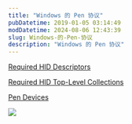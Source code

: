 ```yaml
---
title: "Windows 的 Pen 协议"
pubDatetime: 2019-01-05 03:14:49
modDatetime: 2024-08-06 12:43:39
slug: Windows-的-Pen-协议
description: "Windows 的 Pen 协议"
---
```






<!--more-->


<!-- CreateTime:2019/1/5 11:14:49 -->

<!-- csdn -->

[Required HID Descriptors](https://docs.microsoft.com/en-us/windows-hardware/design/component-guidelines/required-hid-descriptors )

[Required HID Top-Level Collections](https://docs.microsoft.com/en-us/windows-hardware/design/component-guidelines/required-hid-top-level-collections )

[Pen Devices ](https://docs.microsoft.com/en-us/windows-hardware/design/component-guidelines/pen-devices )

![](images/img-lindexi%2F201915111149796.png)

